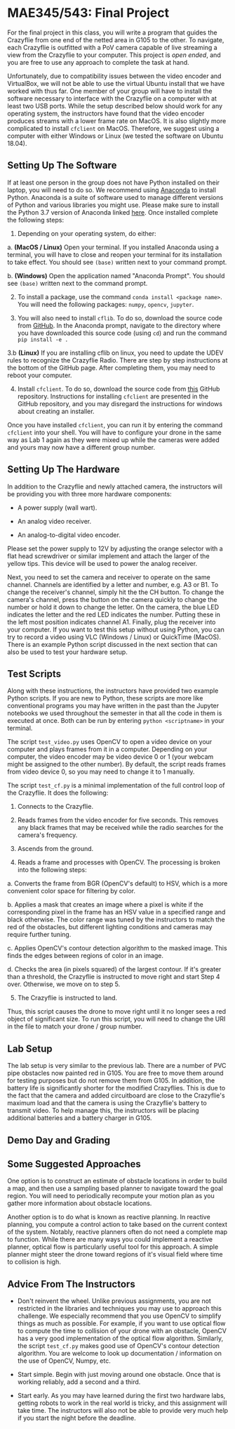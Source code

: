 # MAE345/543: Final Project

For the final project in this class, you will write a program that guides the
Crazyflie from one end of the netted area in G105 to the other. To navigate, each Crazyflie is outfitted with a PoV camera capable of live streaming a view from the Crazyflie to your computer. This project is _open ended_, and you are free to use any approach to complete the task at hand.

Unfortunately, due to compatibility issues between the video encoder and VirtualBox, we will not be able to use the virtual Ubuntu install that we have worked with thus far. One member of your group will have to install the software necessary to interface with the Crazyflie on a computer with at least two USB ports. While the setup described below should work for any operating system, the instructors have found that the video encoder produces streams with a lower frame rate on MacOS. It is also slightly more complicated to install `cfclient` on MacOS. Therefore, we suggest using a computer with either Windows or Linux (we tested the software on Ubuntu 18.04).

## Setting Up The Software

If at least one person in the group does not have Python installed on their laptop, you will need to do so. We recommend using [Anaconda](https://www.anaconda.com/) to install Python. Anaconda is a suite of software used to manage different versions of Python and various libraries you might use. Please make sure to install the Python 3.7 version of Anaconda linked [here](https://www.anaconda.com/distribution/). Once installed complete the following steps:

1. Depending on your operating system, do either:

  a. **(MacOS / Linux)** Open your terminal. If you installed Anaconda using a terminal, you will have to close and reopen your terminal for its installation to take effect. You should see `(base)` written next to your command prompt.

  b. **(Windows)** Open the application named "Anaconda Prompt". You should see `(base)` written next to the command prompt.

2. To install a package, use the command `conda install <package name>`. You will need the following packages: `numpy`, `opencv`, `jupyter`.

3. You will also need to install `cflib`. To do so, download the source code from [GitHub](https://github.com/bitcraze/crazyflie-lib-python). In the Anaconda prompt, navigate to the directory where you have downloaded this source code (using `cd`) and run the command `pip install -e .`

  3.b **(Linux)** If you are installing cflib on linux, you need to update the UDEV rules to recognize the Crazyflie Radio. There are step by step instructions at the bottom of the GitHub page. After completing them, you may need to reboot your computer.

4. Install `cfclient`. To do so, download the source code from [this](https://github.com/bitcraze/crazyflie-clients-python) GitHub repository. Instructions for installing `cfclient` are presented in the GitHub repository, and you may disregard the instructions for windows about creating an installer.

Once you have installed `cfclient`, you can run it by entering the command `cfclient` into your shell. You will have to configure your drone in the same way as Lab 1 again as they were mixed up while the cameras were added and yours may now have a different group number.

## Setting Up The Hardware

In addition to the Crazyflie and newly attached camera, the instructors will be providing you with three more hardware components:

- A power supply (wall wart).

- An analog video receiver.

- An analog-to-digital video encoder.

Please set the power supply to 12V by adjusting the orange selector with a flat head screwdriver or similar implement and attach the larger of the yellow tips. This device will be used to power the analog receiver.

Next, you need to set the camera and receiver to operate on the same channel. Channels are identified by a letter and number, e.g. A3 or B1. To change the receiver's channel, simply hit the the CH button. To change the camera's channel, press the button on the camera quickly to change the number or hold it down to change the letter. On the camera, the blue LED indicates the letter and the red LED indicates the number. Putting these in the left most position indicates channel A1. Finally, plug the receiver into your computer.
If you want to test this setup without using Python, you can try to record a video using VLC (Windows / Linux) or QuickTime (MacOS). There is an example Python script discussed in the next section that can also be used to test your hardware setup.


## Test Scripts

Along with these instructions, the instructors have provided two example Python scripts. If you are new to Python, these scripts are more like conventional programs you may have written in the past than the Jupyter notebooks we used throughout the semester in that all the code in them is executed at once. Both can be run by entering `python <scriptname>` in your terminal.

The script `test_video.py` uses OpenCV to open a video device on your computer and plays frames from it in a computer. Depending on your computer, the video encoder may be video device 0 or 1 (your webcam might be assigned to the other number). By default, the script reads frames from video device 0, so you may need to change it to 1 manually.

The script `test_cf.py` is a minimal implementation of the full control loop of the Crazyflie. It does the following:

1. Connects to the Crazyflie.

2. Reads frames from the video encoder for five seconds. This removes any black frames that may be received while the radio searches for the camera's frequency.

3. Ascends from the ground.

4. Reads a frame and processes with OpenCV. The processing is broken into the following steps:

  a. Converts the frame from BGR (OpenCV's default) to HSV, which is a more convenient color space for filtering by color.

  b. Applies a mask that creates an image where a pixel is white if the corresponding pixel in the frame has an HSV value in a specified range and black otherwise. The color range was tuned by the instructors to match the red of the obstacles, but different lighting conditions and cameras may require further tuning.

  c. Applies OpenCV's contour detection algorithm to the masked image. This finds the edges between regions of color in an image.

  d. Checks the area (in pixels squared) of the largest contour. If it's greater than a threshold, the Crazyflie is instructed to move right and start Step 4 over. Otherwise, we move on to step 5.

5. The Crazyflie is instructed to land.

Thus, this script causes the drone to move right until it no longer sees a red object of significant size. To run this script, you will need to change the URI in the file to match your drone / group number.

## Lab Setup

The lab setup is very similar to the previous lab. There are a number of PVC pipe obstacles now painted red in G105. You are free to move them around for testing purposes but do not remove them from G105. In addition, the battery life is significantly shorter for the modified Crazyflies. This is due to the fact that the camera and added circuitboard are close to the Crazyflie's maximum load and that the camera is using the Crazyflie's battery to transmit video. To help manage this, the instructors will be placing additional batteries and a battery charger in G105.

## Demo Day and Grading

## Some Suggested Approaches

One option is to construct an estimate of obstacle locations in order to build a map, and then use a sampling based planner to navigate toward the goal region. You will need to periodically recompute your motion plan as you gather more information about obstacle locations.

Another option is to do what is known as reactive planning. In reactive planning, you compute a control action to take based on the current context of the system. Notably, reactive planners often do not need a complete map to function. While there are many ways you could implement a reactive planner, optical flow is particularly useful tool for this approach. A simple planner might steer the drone toward regions of it's visual field where time to collision is high.

## Advice From The Instructors

- Don't reinvent the wheel. Unlike previous assignments, you are not restricted in the libraries and techniques you may use to approach this challenge. We especially recommend that you use OpenCV to simplify things as much as possible. For example, if you want to use optical flow to compute the time to collision of your drone with an obstacle, OpenCV has a very good implementation of the optical flow algorithm. Similarly, the script `test_cf.py` makes good use of OpenCV's contour detection algorithm. You are welcome to look up documentation / information on the use of OpenCV, Numpy, etc.

- Start simple. Begin with just moving around one obstacle. Once that is working reliably, add a second and a third.

- Start early. As you may have learned during the first two hardware labs, getting robots to work in the real world is tricky, and this assignment will take time. The instructors will also not be able to provide very much help if you start the night before the deadline.
